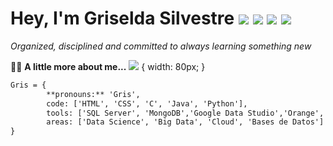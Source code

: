 # Hey, I'm Griselda Silvestre ![](https://www.gifsanimados.org/data/media/50/flor-imagen-animada-0354.gif) ![](https://www.gifsanimados.org/data/media/50/flor-imagen-animada-0318.gif) ![](https://www.gifsanimados.org/data/media/50/flor-imagen-animada-0303.gif) ![](https://www.gifsanimados.org/data/media/278/sol-imagen-animada-0758.gif)

*Organized, disciplined and committed to always learning something new*



:pouting_woman: **A little more about me...**
![](https://previews.123rf.com/images/jemastock/jemastock1612/jemastock161202647/66724293-kawaii-tel%C3%A9fono-inteligente-y-el-icono-de-dibujos-animados-sobre-tecnolog%C3%ADa-de-los-dispositivos-y-el.jpg) { width: 80px; }
```diff
Gris = {
        **pronouns:** 'Gris',
        code: ['HTML', 'CSS', 'C', 'Java', 'Python'],
        tools: ['SQL Server', 'MongoDB','Google Data Studio','Orange', 'Excel Intermedio'],
        areas: ['Data Science', 'Big Data', 'Cloud', 'Bases de Datos']
}
```
<!---
Gris-95/Gris-95 is a ✨ special ✨ repository because its `README.md` (this file) appears on your GitHub profile.
You can click the Preview link to take a look at your changes.
--->
